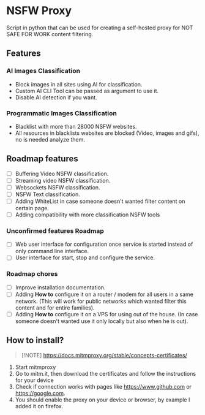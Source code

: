 # NSFW Proxy

Script in python that can be used for creating a self-hosted proxy for NOT SAFE FOR WORK content filtering.

## Features

### AI Images Classification

- Block images in all sites using AI for classification.
- Custom AI CLI Tool can be passed as argument to use it.
- Disable AI detection if you want.

### Programmatic Images Classification

- Blacklist with more than 28000 NSFW websites.
- All resources in blacklists websites are blocked (Video, images and gifs), no is needed analyze them.

## Roadmap features

- [ ] Buffering Video NSFW classification.
- [ ] Streaming video NSFW classification.
- [ ] Websockets NSFW classification.
- [ ] NSFW Text classification.
- [ ] Adding WhiteList in case someone doesn't wanted filter content on certain page.
- [ ] Adding compatibility with more classification NSFW tools

### Unconfirmed features Roadmap

- [ ] Web user interface for configuration once service is started instead of only command line interface.
- [ ] User interface for start, stop and configure the service.

### Roadmap chores

- [ ] Improve installation documentation.
- [ ] Adding **How to** configure it on a router / modem for all users in a same network. (This will work for public networks which wanted filter this content and for entire families).
- [ ] Adding **How to** configure it on a VPS for using out of the house. (In case someone doesn't wanted use it only locally but also when he is out).

## How to install?

> [!NOTE] https://docs.mitmproxy.org/stable/concepts-certificates/

1. Start mitmproxy
2. Go to mitm.it, then download the certificates and follow the instructions for your device
3. Check if connection works with pages like https://www.github.com or https://google.com.
4. You should enable the proxy on your device or browser, by example I added it on firefox.
